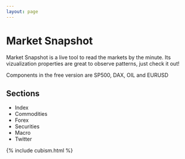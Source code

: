```yaml
---
layout: page
---
```


<div class="post">
	<h1 class="pageTitle">Market Snapshot</h1>
	
  <p class="intro">Market Snapshot is a live tool to read the markets by the minute. Its vizualization properties are great to observe patterns, just check it out!</p>
	<p>Components in the free version are SP500, DAX, OIL and EURUSD</p>
	
  <h2>Sections</h2>
	

  <ul>
		  <li>Index</li>
  		<li>Commodities</li>
  		<li>Forex</a></li>
  		<li>Securities</li>
  		<li>Macro</li>
      <li>Twitter</li>
  	</ul>

<!-- CUBISM EXTRA! -->
{% include cubism.html %}

</div>
